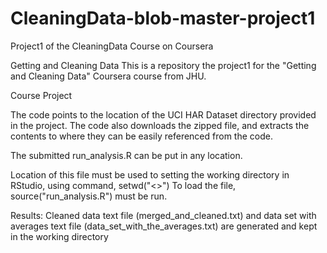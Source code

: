 # CleaningData-blob-master-project1
Project1 of the CleaningData Course on Coursera

Getting and Cleaning Data
This is a repository the project1 for the "Getting and Cleaning Data" Coursera course from JHU.

Course Project

The code points to the location of the UCI HAR Dataset directory provided in the project. The code also downloads the zipped file, 
and extracts the contents to where they can be easily referenced from the code.

The submitted run_analysis.R can be put in any location.

Location of this file must be used to setting the working directory in RStudio, using command, setwd("<<location ofrun_analysis.R >>")
To load the file, source("run_analysis.R") must be run. 

Results: Cleaned data text file (merged_and_cleaned.txt) and data set with averages text file (data_set_with_the_averages.txt) are generated and kept in the working directory
